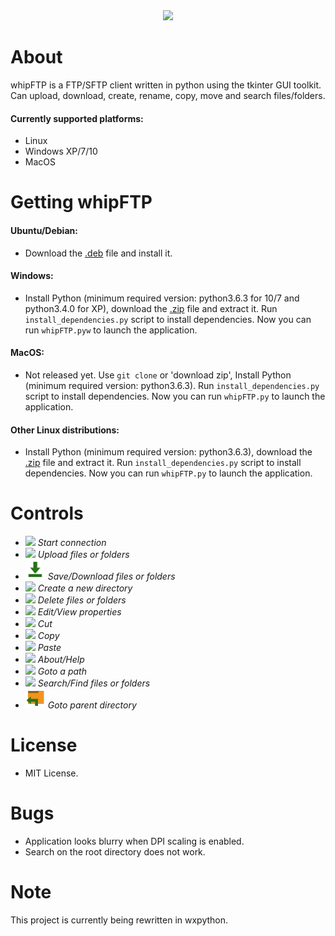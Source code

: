 <div style="text-align:center">
    <img src ="https://raw.githubusercontent.com/RainingComputers/whipFTP/master/Screenshot.png" />
</div>

# About
whipFTP is a FTP/SFTP client written in python using the tkinter GUI toolkit. Can upload, download, create, rename, copy, move and search files/folders.
#### Currently supported platforms:
+ Linux
+ Windows XP/7/10
+ MacOS

# Getting whipFTP

#### Ubuntu/Debian:
+  Download the [.deb](https://github.com/releases/download/v5.0/whipFTP_5.0.deb) file and install it.

#### Windows:
+ Install Python (minimum required version: python3.6.3 for 10/7 and python3.4.0 for XP), download the [.zip](https://github.com/RainingComputers/whipFTP/releases/download/v5.0/whipFTP_5.0_windows.zip) file and extract it. Run `install_dependencies.py` script to install dependencies. Now you can run `whipFTP.pyw` to launch the application.

#### MacOS:
+ Not released yet. Use `git clone` or 'download zip', Install Python (minimum required version: python3.6.3). Run `install_dependencies.py` script to install dependencies. Now you can run `whipFTP.py` to launch the application.

#### Other Linux distributions:
+ Install Python (minimum required version: python3.6.3), download the [.zip](https://github.com/RainingComputers/whipFTP/releases/download/v5.0/whipFTP_5.0_linux.zip) file and extract it. Run `install_dependencies.py` script to install dependencies. Now you can run `whipFTP.py` to launch the application.

# Controls
+ ![](https://raw.githubusercontent.com/RainingComputers/whipFTP/master/Icons/connect_big.png)
*Start connection*
+ ![](https://raw.githubusercontent.com/RainingComputers/whipFTP/master/Icons/upload_big.png)
*Upload files or folders*
+ ![](https://raw.githubusercontent.com/RainingComputers/whipFTP/master/Icons/download_big.png)
*Save/Download files or folders*
+ ![](https://raw.githubusercontent.com/RainingComputers/whipFTP/master/Icons/newfolder_big.png)
*Create a new directory*
+ ![](https://raw.githubusercontent.com/RainingComputers/whipFTP/master/Icons/delete_big.png)
*Delete files or folders*
+ ![](https://raw.githubusercontent.com/RainingComputers/whipFTP/master/Icons/properties_big.png)
*Edit/View properties*
+ ![](https://raw.githubusercontent.com/RainingComputers/whipFTP/master/Icons/cut_big.png)
*Cut*
+ ![](https://raw.githubusercontent.com/RainingComputers/whipFTP/master/Icons/copy_big.png)
*Copy*
+ ![](https://raw.githubusercontent.com/RainingComputers/whipFTP/master/Icons/paste_big.png)
*Paste*
+ ![](https://raw.githubusercontent.com/RainingComputers/whipFTP/master/Icons/info_big.png)
*About/Help*
+ ![](https://raw.githubusercontent.com/RainingComputers/whipFTP/master/Icons/gotopath_big.png)
*Goto a path*
+ ![](https://raw.githubusercontent.com/RainingComputers/whipFTP/master/Icons/search_big.png)
*Search/Find files or folders*
+ ![](https://raw.githubusercontent.com/RainingComputers/whipFTP/master/Icons/up_big.png)
*Goto parent directory*

# License
+ MIT License.
# Bugs
+ Application looks blurry when DPI scaling is enabled.
+ Search on the root directory does not work.

# Note
This project is currently being rewritten in wxpython.
